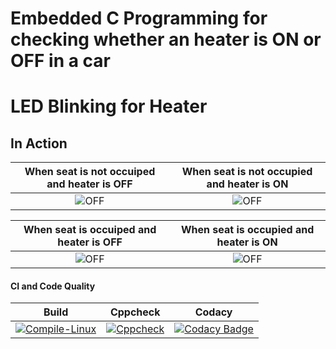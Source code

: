 # Embedded C Programming for checking whether an heater is ON or OFF in a car

# LED Blinking for Heater

## In Action

|When seat is not occuiped and heater is OFF|When seat is not occupied and heater is ON|
|:-----------------------------------------:|:----------------------------------------:|
|![OFF](https://github.com/murali980/Activity_1/blob/master/simulation/OFF(0%200).png)|![OFF](https://github.com/murali980/Activity_1/blob/master/simulation/OFF(0%201).png)|

|When seat is occuiped and heater is OFF|When seat is occupied and heater is ON|
|:-------------------------------------:|:------------------------------------:|
|![OFF](https://github.com/murali980/Activity_1/blob/master/simulation/OFF(1%200).png)|![OFF](https://github.com/murali980/Activity_1/blob/master/simulation/ON(1%201).png)|

#### CI and Code Quality

|Build|Cppcheck|Codacy|
|:--:|:--:|:--:|
|[![Compile-Linux](https://github.com/Bharathgopal/Emb-C/actions/workflows/Compile.yml/badge.svg)](https://github.com/Bharathgopal/Emb-C/actions/workflows/Compile.yml)|[![Cppcheck](https://github.com/Bharathgopal/Emb-C/actions/workflows/CodeQulaity.yml/badge.svg)](https://github.com/Bharathgopal/Emb-C/actions/workflows/CodeQulaity.yml)|[![Codacy Badge](https://app.codacy.com/project/badge/Grade/643b7ca2b2dc4daba1e700c216bb87d9)](https://www.codacy.com/gh/Bharathgopal/Emb-C/dashboard?utm_source=github.com&amp;utm_medium=referral&amp;utm_content=Bharathgopal/Emb-C&amp;utm_campaign=Badge_Grade)|
